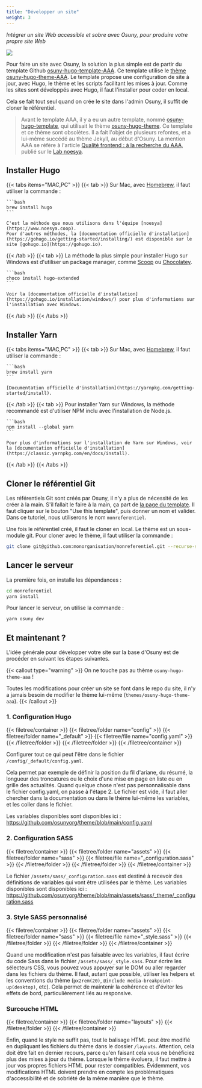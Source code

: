 ```yaml
---
title: "Développer un site"
weight: 3
---
```


*Intégrer un site Web accessible et sobre avec Osuny, pour produire votre propre site Web*

![](/images/home/website.jpg)

Pour faire un site avec Osuny, la solution la plus simple est de partir du template Github [osuny-hugo-template-AAA](https://github.com/noesya/osuny-hugo-template-AAA).
Ce template utilise le [thème osuny-hugo-theme-AAA](https://github.com/osunyorg/theme).
Le template propose une configuration de site à jour, avec Hugo, le thème et les scripts facilitant les mises à jour.
Comme les sites sont développés avec Hugo, il faut l'installer pour coder en local.

Cela se fait tout seul quand on crée le site dans l'admin Osuny, il suffit de cloner le référentiel.

> Avant le template AAA, il y a eu un autre template, nommé [osuny-hugo-template](https://github.com/noesya/osuny-hugo-template), qui utilisait le thème [osuny-hugo-theme](https://github.com/noesya/osuny-hugo-theme). Ce template et ce thème sont obsolètes. Il a fait l'objet de plusieurs refontes, et a lui-même succédé au thème Jekyll, au début d'Osuny. La mention AAA se réfère à l'article [Qualité frontend : à la recherche du AAA](https://lab.noesya.coop/2022/qualite-front), publié sur le [Lab noesya](https://lab.noesya.coop).

## Installer Hugo

{{< tabs items="MAC,PC" >}}
  {{< tab >}}
    Sur Mac, avec [Homebrew](https://brew.sh), il faut utiliser la commande :

    ```bash
    brew install hugo
    ```

    C'est la méthode que nous utilisons dans l'équipe [noesya](https://www.noesya.coop).
    Pour d'autres méthodes, la [documentation officielle d'installation](https://gohugo.io/getting-started/installing/) est disponible sur le site [gohugo.io](https://gohugo.io).
  {{< /tab >}}
  {{< tab >}}
    La méthode la plus simple pour installer Hugo sur Windows est d'utiliser un package manager, comme [Scoop](https://scoop.sh) ou [Chocolatey](https://chocolatey.org).

    ```bash
    choco install hugo-extended
    ```

    Voir la [documentation officielle d'installation](https://gohugo.io/installation/windows/) pour plus d'informations sur l'installation avec Windows.
  {{< /tab >}}
{{< /tabs >}}


## Installer Yarn

{{< tabs items="MAC,PC" >}}
  {{< tab >}}
    Sur Mac, avec [Homebrew](https://brew.sh), il faut utiliser la commande :

    ```bash
    brew install yarn
    ```

    [Documentation officielle d'installation](https://yarnpkg.com/getting-started/install).
  {{< /tab >}}
  {{< tab >}}
    Pour installer Yarn sur Windows, la méthode recommandé est d'utiliser NPM inclu avec l'installation de Node.js.

    ```bash
    npm install --global yarn
    ```

    Pour plus d'informations sur l'installation de Yarn sur Windows, voir la [documentation officielle d'installation](https://classic.yarnpkg.com/en/docs/install).
  {{< /tab >}}
{{< /tabs >}}

## Cloner le référentiel Git

Les référentiels Git sont créés par Osuny, il n'y a plus de nécessité de les créer à la main.
S'il fallait le faire à la main, ça part de [la page du template](https://github.com/noesya/osuny-hugo-template-AAA). 
Il faut cliquer sur le bouton "Use this template", puis donner un nom et valider.
Dans ce tutoriel, nous utiliserons le nom `monreferentiel`.

Une fois le référentiel créé, il faut le cloner en local.
Le thème est un sous-module git.
Pour cloner avec le thème, il faut utiliser la commande :

```bash
git clone git@github.com:monorganisation/monreferentiel.git --recurse-submodules
```

## Lancer le serveur

La première fois, on installe les dépendances :

```bash
cd monreferentiel
yarn install
```

Pour lancer le serveur, on utilise la commande :

```bash
yarn osuny dev
```
<!-- 
## Utiliser des données d'exemple

Vous pouvez utiliser des données d'exemple, présentant l'ensemble des cas possibles avec Osuny, ce qui vous permet de travailler sur l'apparence du site avant même d'avoir publié du contenu. Bien entendu, vous pouvez repasser très simplement sur vos données réelles dès qu'elles sont disponibles, et alterner en fonction de vos besoins.

Pour installer le contenu d'exemple, on utilise la commande :

```bash
yarn osuny setup-example
```

Pour travailler sur le site avec le contenu d'exemple, on utilise la commande :

```bash
yarn osuny server-example
```

WARNING : quelque chose ne fonctionne pas avec cette commande, il faut la réparer. -->

## Et maintenant ?

L'idée générale pour développer votre site sur la base d'Osuny est de procéder en suivant les étapes suivantes.

{{< callout type="warning" >}}
  On ne touche pas au thème `osuny-hugo-theme-aaa` !

  Toutes les modifications pour créer un site se font dans le repo du site, il n'y a jamais besoin de modifier le thème lui-même (`themes/osuny-hugo-theme-aaa`).
{{< /callout >}}

### 1. Configuration Hugo

{{< filetree/container >}}
  {{< filetree/folder name="config" >}}
    {{< filetree/folder name="_default" >}}
      {{< filetree/file name="config.yaml" >}}
    {{< /filetree/folder >}}
  {{< /filetree/folder >}}
{{< /filetree/container >}}

Configurer tout ce qui peut l'être dans le fichier `/config/_default/config.yaml`.

Cela permet par exemple de définir la position du fil d'ariane, du résumé, la longueur des troncatures ou le choix d'une mise en page en liste ou en grille des actualités.
Quand quelque chose n'est pas personnalisable dans le fichier config.yaml, on passe à l'étape 2.
Le fichier est vide, il faut aller chercher dans la documentation ou dans le thème lui-même les variables, et les coller dans le fichier.

Les variables disponibles sont disponibles ici :
https://github.com/osunyorg/theme/blob/main/config.yaml


### 2. Configuration SASS

{{< filetree/container >}}
  {{< filetree/folder name="assets" >}}
    {{< filetree/folder name="sass" >}}
      {{< filetree/file name="_configuration.sass" >}}
    {{< /filetree/folder >}}
  {{< /filetree/folder >}}
{{< /filetree/container >}}

Le fichier `/assets/sass/_configuration.sass` est destiné à recevoir des définitions de variables qui vont être utilisées par le thème.
Les variables disponibles sont disponibles ici :
https://github.com/osunyorg/theme/blob/main/assets/sass/_theme/_configuration.sass

### 3. Style SASS personnalisé

{{< filetree/container >}}
  {{< filetree/folder name="assets" >}}
    {{< filetree/folder name="sass" >}}
      {{< filetree/file name="_style.sass" >}}
    {{< /filetree/folder >}}
  {{< /filetree/folder >}}
{{< /filetree/container >}}

Quand une modification n'est pas faisable avec les variables, il faut écrire du code Sass dans le fichier `/assets/sass/_style.sass`. 
Pour écrire les sélecteurs CSS, vous pouvez vous appuyer sur le DOM ou aller regarder dans les fichiers du thème.
Il faut, autant que possible, utiliser les helpers et les conventions du thème (`px2rem(20)`, `@include media-breakpoint-up(desktop)`, etc).
Cela permet de maintenir la cohérence et d'éviter les effets de bord, particulièrement liés au responsive.

### Surcouche HTML

{{< filetree/container >}}
  {{< filetree/folder name="layouts" >}}
  {{< /filetree/folder >}}
{{< /filetree/container >}}

Enfin, quand le style ne suffit pas, tout le balisage HTML peut être modifié en dupliquant les fichiers du thème dans le dossier `/layouts`. 
Attention, cela doit être fait en dernier recours, parce qu'en faisant cela vous ne bénéficiez plus des mises à jour du thème.
Lorsque le thème évoluera, il faut mettre à jour vos propres fichiers HTML pour rester compatibles.
Évidemment, vos modifications HTML doivent prendre en compte les problématiques d'accessibilité et de sobriété de la même manière que le thème.

